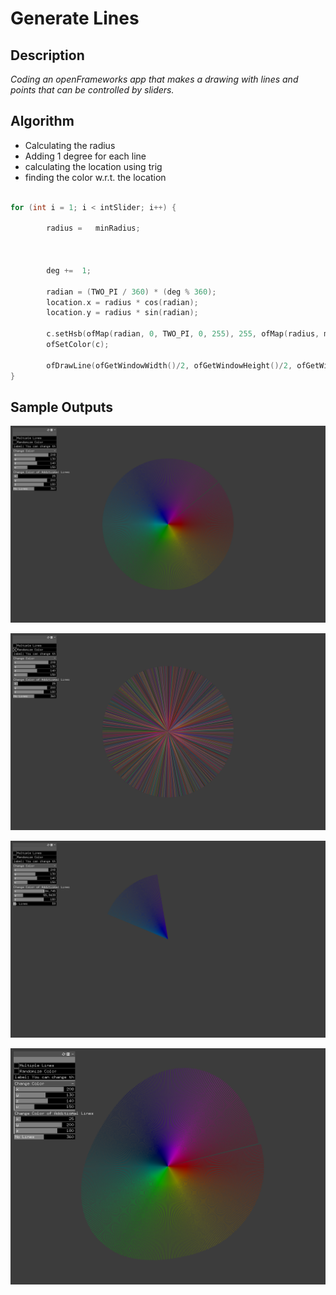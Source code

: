 # Generate Lines

## Description 

*Coding an openFrameworks app that makes a drawing with lines and points that can be controlled by sliders.*



## Algorithm

- Calculating the radius 
- Adding 1 degree for each line 
- calculating the location using trig 
- finding the color w.r.t. the location

```C++

for (int i = 1; i < intSlider; i++) {
        
        radius =   minRadius;
         
         
         
        deg +=  1;
        
        radian = (TWO_PI / 360) * (deg % 360);
        location.x = radius * cos(radian);
        location.y = radius * sin(radian);
        
        c.setHsb(ofMap(radian, 0, TWO_PI, 0, 255), 255, ofMap(radius, minRadius, maxRadius, 0, 255), 255);
        ofSetColor(c);
        
        ofDrawLine(ofGetWindowWidth()/2, ofGetWindowHeight()/2, ofGetWindowWidth()/2+location.x, ofGetWindowHeight()/2+location.y);
}

```

## Sample Outputs

![](bin/data/ss_1.png)


![](bin/data/ss_2.png)



![](bin/data/ss_3.png)

![](bin/data/ss_5.png)
